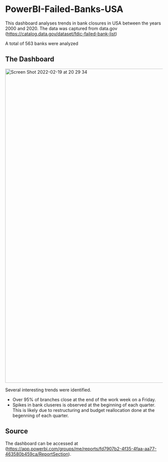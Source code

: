# PowerBI-Failed-Banks-USA

This dashboard analyses trends in bank closures in USA between the years 2000 and 2020. The data was captured from data.gov (https://catalog.data.gov/dataset/fdic-failed-bank-list)

A total of 563 banks were analyzed

## The Dashboard
<img width="1003" alt="Screen Shot 2022-02-19 at 20 29 34" src="https://user-images.githubusercontent.com/92747557/154824841-223e244a-241f-4a15-94e1-f09ead279a62.png">


Several interesting trends were identified. 
- Over 95% of branches close at the end of the work week on a Friday. 
- Spikes in bank cluseres is observed at the beginning of each quarter. This is likely due to restructuring and budget reallocation done at the begenning of each quarter. 

## Source

The dashboard can be accessed at (https://app.powerbi.com/groups/me/reports/fd7907b2-4f35-4faa-aa77-463580b459ca/ReportSection). 
